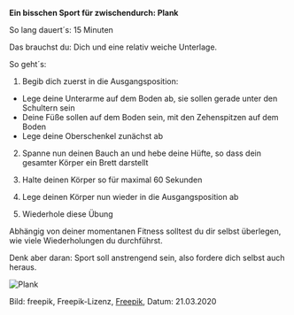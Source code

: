 **Ein bisschen Sport für zwischendurch: Plank**

So lang dauert´s: 15 Minuten

Das brauchst du: Dich und eine relativ weiche Unterlage.

So geht´s: 
  1. Begib dich zuerst in die Ausgangsposition:
  * Lege deine Unterarme auf dem Boden ab, sie sollen gerade unter den Schultern sein
  * Deine Füße sollen auf dem Boden sein, mit den Zehenspitzen auf dem Boden
  * Lege deine Oberschenkel zunächst ab
  
  2. Spanne nun deinen Bauch an und hebe deine Hüfte, so dass dein gesamter Körper ein Brett darstellt
  
  3. Halte deinen Körper so für maximal 60 Sekunden
  
  4. Lege deinen Körper nun wieder in die Ausgangsposition ab
  
  5. Wiederhole diese Übung 
  
Abhängig von deiner momentanen Fitness solltest du dir selbst überlegen, wie viele Wiederholungen du durchführst. 

Denk aber daran: Sport soll anstrengend sein, also fordere dich selbst auch heraus.

![Plank](https://image.freepik.com/fotos-kostenlos/mann-der-plankenuebung-tut_23-2147775982.jpg)
 
Bild: freepik, Freepik-Lizenz, [Freepik](https://de.freepik.com/fotos-kostenlos/mann-der-plankenuebung-tut_2020967.htm#page=1&query=sport%20plank&position=6), Datum: 21.03.2020
